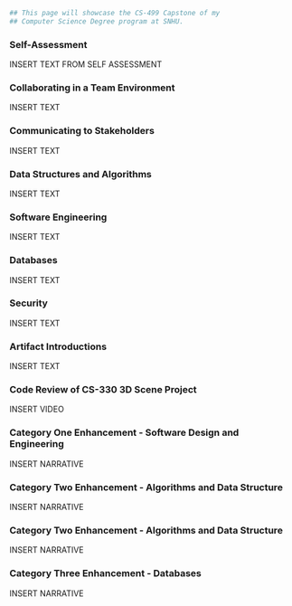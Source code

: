```ruby
## This page will showcase the CS-499 Capstone of my 
## Computer Science Degree program at SNHU.
```

### Self-Assessment
INSERT TEXT FROM SELF ASSESSMENT

### Collaborating in a Team Environment
INSERT TEXT

### Communicating to Stakeholders
INSERT TEXT

### Data Structures and Algorithms
INSERT TEXT

### Software Engineering 
INSERT TEXT

### Databases
INSERT TEXT

### Security
INSERT TEXT

### Artifact Introductions
INSERT TEXT

### Code Review of CS-330 3D Scene Project
INSERT VIDEO

### Category One Enhancement - Software Design and Engineering
INSERT NARRATIVE

### Category Two Enhancement - Algorithms and Data Structure
INSERT NARRATIVE

### Category Two Enhancement - Algorithms and Data Structure
INSERT NARRATIVE

### Category Three Enhancement - Databases
INSERT NARRATIVE

